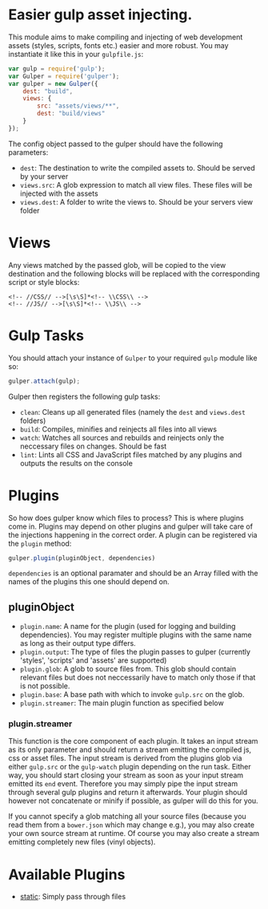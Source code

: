 Easier gulp asset injecting.
============================

This module aims to make compiling and injecting of web development assets (styles, scripts, fonts etc.) easier and more robust. You may instantiate it like this in your `gulpfile.js`:

``` js
var gulp = require('gulp');
var Gulper = require('gulper');
var gulper = new Gulper({
	dest: "build",
	views: {
		src: "assets/views/**",
		dest: "build/views"
	}
});
```

The config object passed to the gulper should have the following parameters:
* `dest`: The destination to write the compiled assets to. Should be served by your server
* `views.src`: A glob expression to match all view files. These files will be injected with the assets
* `views.dest`: A folder to write the views to. Should be your servers view folder


Views
=====
Any views matched by the passed glob, will be copied to the view destination and the following blocks will be replaced with the corresponding script or style blocks:

	<!-- //CSS// -->[\s\S]*<!-- \\CSS\\ -->
	<!-- //JS// -->[\s\S]*<!-- \\JS\\ -->


Gulp Tasks
==========
You should attach your instance of `Gulper` to your required `gulp` module like so:

``` js
gulper.attach(gulp);
```

Gulper then registers the following gulp tasks:
* `clean`: Cleans up all generated files (namely the `dest` and `views.dest` folders)
* `build`: Compiles, minifies and reinjects all files into all views
* `watch`: Watches all sources and rebuilds and reinjects only the neccessary files on changes. Should be fast
* `lint`: Lints all CSS and JavaScript files matched by any plugins and outputs the results on the console


Plugins
=======
So how does gulper know which files to process? This is where plugins come in. Plugins may depend on other plugins and gulper will take care of the injections happening in the correct order. A plugin can be registered via the `plugin` method:

``` js
gulper.plugin(pluginObject, dependencies)
```

`dependencies` is an optional paramater and should be an Array filled with the names of the plugins this one should depend on.

pluginObject
------------
* `plugin.name`: A name for the plugin (used for logging and building dependencies). You may register multiple plugins with the same name as long as their output type differs.
* `plugin.output`: The type of files the plugin passes to gulper (currently 'styles', 'scripts' and 'assets' are supported)
* `plugin.glob`: A glob to source files from. This glob should contain relevant files but does not neccessarily have to match only those if that is not possible.
* `plugin.base`: A base path with which to invoke `gulp.src` on the glob.
* `plugin.streamer`: The main plugin function as specified below


### plugin.streamer
This function is the core component of each plugin. It takes an input stream as its only parameter and should return a stream emitting the compiled js, css or asset files.
The input stream is derived from the plugins glob via either `gulp.src` or the `gulp-watch` plugin depending on the run task. Either way, you should start closing your stream as soon as your input stream emitted its `end` event.
Therefore you may simply pipe the input stream through several gulp plugins and return it afterwards. Your plugin should however not concatenate or minify if possible, as gulper will do this for you.

If you cannot specify a glob matching all your source files (because you read them from a `bower.json` which may change e.g.), you may also create your own source stream at runtime. Of course you may also create a stream emitting completely new files (vinyl objects).


Available Plugins
=================
* [static](https://github.com/PaulAvery/sails-gulper-static.git): Simply pass through files
